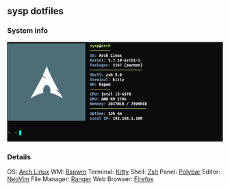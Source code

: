 ## sysp dotfiles

### System info
![neofetch](https://raw.githubusercontent.com/sysp/dotfiles/master/preview/sysinfo.png)

### Details
OS: [Arch Linux](https://www.archlinux.org)
WM: [Bspwm](https://github.com/baskerville/bspwm)
Terminal: [Kitty](https://github.com/kovidgoyal/kitty)
Shell: [Zsh](http://zsh.sourceforge.net)
Panel: [Polybar](https://github.com/polybar/polybar)
Editor: [NeoVim](https://github.com/neovim/neovim)
File Manager: [Ranger](https://github.com/ranger/ranger)
Web Browser: [Firefox](https://www.mozilla.org/en-US/firefox/new/)
